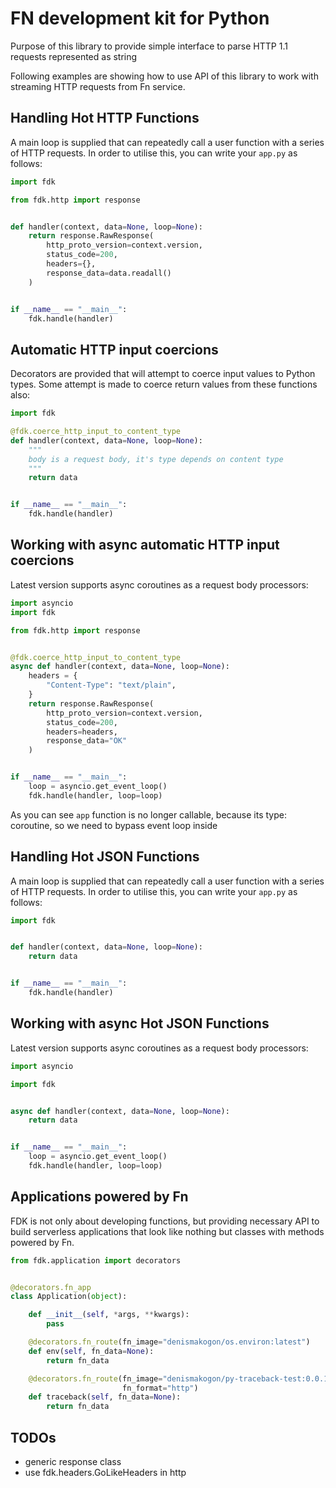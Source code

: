 FN development kit for Python
=============================

Purpose of this library to provide simple interface to parse HTTP 1.1 requests represented as string

Following examples are showing how to use API of this library to work with streaming HTTP requests from Fn service.

Handling Hot HTTP Functions
---------------------------

A main loop is supplied that can repeatedly call a user function with a series of HTTP requests.
In order to utilise this, you can write your `app.py` as follows:

```python
import fdk

from fdk.http import response


def handler(context, data=None, loop=None):
    return response.RawResponse(
        http_proto_version=context.version,
        status_code=200, 
        headers={}, 
        response_data=data.readall()
    )


if __name__ == "__main__":
    fdk.handle(handler)

```

Automatic HTTP input coercions
------------------------------

Decorators are provided that will attempt to coerce input values to Python types.
Some attempt is made to coerce return values from these functions also:

```python
import fdk

@fdk.coerce_http_input_to_content_type
def handler(context, data=None, loop=None):
    """
    body is a request body, it's type depends on content type
    """
    return data


if __name__ == "__main__":
    fdk.handle(handler)

```

Working with async automatic HTTP input coercions
-------------------------------------------------

Latest version supports async coroutines as a request body processors:
```python
import asyncio
import fdk

from fdk.http import response


@fdk.coerce_http_input_to_content_type
async def handler(context, data=None, loop=None):
    headers = {
        "Content-Type": "text/plain",
    }
    return response.RawResponse(
        http_proto_version=context.version,
        status_code=200,
        headers=headers,
        response_data="OK"
    )


if __name__ == "__main__":
    loop = asyncio.get_event_loop()
    fdk.handle(handler, loop=loop)

```
As you can see `app` function is no longer callable, because its type: coroutine, so we need to bypass event loop inside 

Handling Hot JSON Functions
---------------------------

A main loop is supplied that can repeatedly call a user function with a series of HTTP requests.
In order to utilise this, you can write your `app.py` as follows:

```python
import fdk


def handler(context, data=None, loop=None):
    return data


if __name__ == "__main__":
    fdk.handle(handler)

```

Working with async Hot JSON Functions
-------------------------------------

Latest version supports async coroutines as a request body processors:
```python
import asyncio

import fdk


async def handler(context, data=None, loop=None):
    return data


if __name__ == "__main__":
    loop = asyncio.get_event_loop()
    fdk.handle(handler, loop=loop)

```

Applications powered by Fn
--------------------------

FDK is not only about developing functions, but providing necessary API to build serverless applications 
that look like nothing but classes with methods powered by Fn.

```python
from fdk.application import decorators


@decorators.fn_app
class Application(object):

    def __init__(self, *args, **kwargs):
        pass

    @decorators.fn_route(fn_image="denismakogon/os.environ:latest")
    def env(self, fn_data=None):
        return fn_data

    @decorators.fn_route(fn_image="denismakogon/py-traceback-test:0.0.1",
                         fn_format="http")
    def traceback(self, fn_data=None):
        return fn_data
```


TODOs
-----

 - generic response class
 - use fdk.headers.GoLikeHeaders in http
